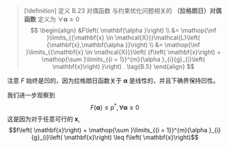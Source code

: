 > [!definition] 定义 B.23 对偶函数
> 与约束优化问题相关的 **（拉格朗日）对偶函数** 定义为 $\forall \mathbf{\alpha } \geq 0$
> $$
> \begin{align}
> &F\left( \mathbf{\alpha }\right) \\
> &= \mathop{\inf }\limits_{{\mathbf{x} \in \mathcal{X}}}\mathcal{L}\left( {\mathbf{x},\mathbf{\alpha }}\right) \\
> &= \mathop{\inf }\limits_{{\mathbf{x} \in \mathcal{X}}}\left( {f\left( \mathbf{x}\right) + \mathop{\sum }\limits_{{i = 1}}^{m}{\alpha }_{i}{g}_{i}\left( \mathbf{x}\right) }\right) . \tag{B.5}
> \end{align}
> $$

注意 $F$ 始终是凹的，因为拉格朗日函数关于 $\mathbf{\alpha }$ 是线性的，并且下确界保持凹性。

我们进一步观察到
$$
F\left( \mathbf{\alpha }\right) \leq {p}^{ * } , \forall \mathbf{\alpha } \geq 0\tag{B.6}
$$
这是因为对于任意可行的 $\mathbf{x}$, $$f\left( \mathbf{x}\right) + \mathop{\sum }\limits_{{i = 1}}^{m}{\alpha }_{i}{g}_{i}\left( \mathbf{x}\right) \leq f\left( \mathbf{x}\right)$$